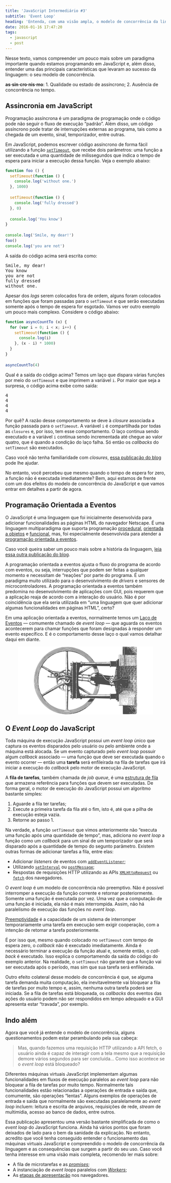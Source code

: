 ```yaml
---
title: 'JavaScript Intermediário #3'
subtitle: 'Event Loop'
heading: 'Entenda, com uma visão ampla, o modelo de concorrência da linguagem JavaScript'
date: 2016-01-16 17:47:20
tags:
  - javascript
  - post
---
```


Nesse texto, vamos compreender um pouco mais sobre um paradigma importante quando estamos programando em JavaScript e, além disso, entender uma das principais características que levaram ao sucesso da linguagem: o seu modelo de concorrência.

<aside>
<p>
<strong>as·sin·cro·nis·mo</strong>: 1. Qualidade ou estado de assíncrono; 2. Ausência de concorrência no tempo.
</p>
</aside>

## Assincronia em JavaScript

Programação assíncrona é um paradigma de programação onde o código pode não seguir o fluxo de execução “padrão”. Além disso, um código assíncrono pode tratar de interrupções externas ao programa, tais como a chegada de um evento, sinal, temporizador, entre outras.

Em JavaScript, podemos escrever código assíncrono de forma fácil utilizando a função [`setTimeout`](https://developer.mozilla.org/en-US/docs/Web/API/WindowOrWorkerGlobalScope/setTimeout), que recebe dois parâmetros: uma função a ser executada e uma quantidade de milissegundos que indica o tempo de espera para iniciar a execução dessa função. Veja o exemplo abaixo:

```js
function foo () {
  setTimeout(function () {
    console.log('without one.')
  }, 1000)

  setTimeout(function () {
    console.log('fully dressed')
  }, 0)

  console.log('You know')
}

console.log('Smile, my dear!')
foo()
console.log('you are not')
```

A saída do código acima será escrita como:

<pre><samp>Smile, my dear!
You know
you are not
fully dressed
without one.</samp></pre>

Apesar dos <i lang="en">logs</i> serem colocados fora de ordem, alguns foram colocados em funções que foram passadas para o `setTimeout` e que serão executadas somente após o tempo de espera for esgotado. Vamos ver outro exemplo um pouco mais complexo. Considere o código abaixo:

```js
function asyncCountTo (x) {
  for (var i = 0; i < x; i++) {
    setTimeout(function () {
      console.log(i)
    }, (x - i) * 1000)
  }
}

asyncCountTo(4)
```

Qual é a saída do código acima? Temos um laço que dispara várias funções por meio do `setTimeout` e que imprimem a variável `i`. Por maior que seja a surpresa, o código acima exibe como saída:

<pre><samp>4
4
4
4</samp></pre>

Por quê? A razão desse comportamento se deve à <i lang="en">closure</i> associada a função passada para o `setTimeout`. A variável `i` é compartilhada por todas as `closures` e, por isso, tem esse comportamento. O laço continua sendo executado e a variável `i` continua sendo incrementada até chegue ao valor quatro, que é quando a condição do laço falha. Só então os <i lang="en">callbacks</i> do `setTimeout` são executados.

<aside>
<p>
Caso você não tenha familiaridade com <i lang="en">closures</i>, <a href="https://maxroecker.github.io/blog/javascript-intermediario-2/">essa publicação do blog</a> pode lhe ajudar.
</p>
</aside>

No entanto, você percebeu que mesmo quando o tempo de espera for zero, a função não é executada imediatamente? Bem, aqui estamos de frente com um dos efeitos do modelo de concorrência do JavaScript e que vamos entrar em detalhes a partir de agora.

## Programação Orientada a Eventos

O JavaScript é uma linguagem que foi inicialmente desenvolvida para adicionar funcionalidades as páginas HTML do navegador Netscape. É uma linguagem multiparadigma que suporta programação [procedural](https://en.wikipedia.org/wiki/Procedural_programming), [orientada a objetos](https://en.wikipedia.org/wiki/Object-oriented_programming) e [funcional](https://en.wikipedia.org/wiki/Functional_programming), mas, foi especialmente desenvolvida para atender a [programação orientada a eventos](https://en.wikipedia.org/wiki/Event-driven_programming).

<aside>
<p>
Caso você queira saber um pouco mais sobre a história da linguagem, <a href="https://maxroecker.github.io/blog/javascript-basico-1/">leia essa outra publicação do blog</a>.
</p>
</aside>

A programação orientada a eventos ajusta o fluxo do programa de acordo com eventos, ou seja, interrupções que podem ser feitas a qualquer momento e necessitam de “reações” por parte do programa. É um paradigma muito utilizado para o desenvolvimento de <i lang="en">drivers</i> e sensores de microcontroladores. A programação orientada a eventos também predomina no desenvolvimento de aplicações com GUI, pois requerem que a aplicação reaja de acordo com a interação do usuário. Não é por coincidência que ela seria utilizada em “uma linguagem que quer adicionar algumas funcionalidades em páginas HTML”, certo?

Em uma aplicação orientada a eventos, normalmente temos um [Laço de Eventos](https://en.wikipedia.org/wiki/Event_loop) — comumente chamado de <i lang="en">event loop</i> — que aguarda os eventos acontecerem para chamar funções que foram designadas à responder um evento específico. E é o comportamento desse laço o qual vamos detalhar daqui em diante.

<figure>
  <img
    src="/images/2016-01-16-javascript-intermediario-3/steam-engine.svg"
    alt="Máquina de ciclos a vapor"
    decoding="async"
    loading="lazy"
  />
</figure>

## O <i lang="en">Event Loop</i> do JavaScript

Toda máquina de execução JavaScript possui um <i lang="en">event loop</i> único que captura os eventos disparados pelo usuário ou pelo ambiente onde a máquina está alocada. Se um evento capturado pelo <i lang="en">event loop</i> possuir algum <i lang="en">callback</i> associado — uma função que deve ser executada quando o evento ocorrer — então uma **tarefa** será enfileirada na fila de tarefas que irá iniciar a execução do <i lang="en">callback</i> pelo motor de execução JavaScript.

A **fila de tarefas**, também chamada de <i lang="en">job queue</i>, é uma [estrutura de fila](https://www.ime.usp.br/~pf/algoritmos/aulas/fila.html) que armazena referência para funções que devem ser executadas. De forma geral, o motor de execução do JavaScript possui um algoritmo bastante simples:

1. Aguarde a fila ter tarefas;
2. Execute a primeira tarefa da fila até o fim, isto é, até que a pilha de execução esteja vazia.
3. Retorne ao passo 1.

Na verdade, a função `setTimeout` que vimos anteriormente não “executa uma função após uma quantidade de tempo”, mas, adiciona no <i lang="en">event loop</i> a função como um <i lang="en">callback</i> para um sinal de um temporizador que será disparado após a quantidade de tempo do segunto parâmetro. Existem outras formas de adicionar tarefas a fila, entre elas:

- Adicionar <i lang="en">listeners</i> de eventos com [`addEventListener`](https://developer.mozilla.org/en-US/docs/Web/API/EventTarget/addEventListener#Parameters);
- Utilizando [`setInterval`](https://developer.mozilla.org/en-US/docs/Web/API/WindowOrWorkerGlobalScope/setInterval) ou [`postMessage`](https://developer.mozilla.org/en-US/docs/Web/API/Window/postMessage);
- Respostas de requisições HTTP utilizando as APIs [`XMLHttpRequest`](https://developer.mozilla.org/en-US/docs/Web/API/XMLHttpRequest/Using_XMLHttpRequest) ou [`fetch`](https://developer.mozilla.org/en-US/docs/Web/API/Fetch_API) dos navegadores.

O <i lang="en">event loop</i> é um modelo de concorrência não preemptivo. Não é possível interromper a execução da função corrente e retornar posteriormente. Somente uma função é executada por vez. Uma vez que a computação de uma função é iniciada, ela não é mais interrompida. Assim, não há paralelismo de execução das funções no <i lang="en">event loop</i>.

<aside>
<p>
  <a href="https://pt.wikipedia.org/wiki/Preemptividade">Preemptividade</a> é a capacidade de um sistema de interromper temporariamente uma tarefa em execução sem exigir cooperação, com a intenção de retomar a tarefa posteriormente.
</p>
</aside>

É por isso que, mesmo quando colocado no `setTimeout` com tempo de espera zero, o <i lang="en">callback</i> não é executado imediatamente. Ainda é necessário terminar a execução da função atual e, somente então, o <i lang="en">callback</i> é executado. Isso explica o comportamendo da saída do código do exemplo anterior. Na realidade, o `setTimeout` não garante que a função vai ser executada após o período, mas sim que sua tarefa será enfileirada.

Outro efeito colateral desse modelo de concorrência é que, se alguma tarefa demanda muita computação, ela inevitavelmente vai bloquear a fila de tarefas por muito tempo e, assim, nenhuma outra tarefa poderá ser iniciada. Se a fila de tarefas está bloqueada, os <i lang="en">callbacks</i> dos eventos das ações do usuário podem não ser respondidos em tempo adequado e a GUI apresenta estar “travada”, por exemplo.

## Indo além

Agora que você já entende o modelo de concorrência, alguns questionamentos podem estar perambulando pela sua cabeça:

<blockquote>
<p>
Mas, quando fazemos uma requisição HTTP utilizando a API fetch, o usuário ainda é capaz de interagir com a tela mesmo que a requisição demore vários segundos para ser concluída… Como isso acontece se o <i lang="en">event loop</i> está bloqueado?
</p>
</blockquote>

Diferentes máquinas virtuais JavaScript implementam algumas funcionalidades em fluxos de execução paralelos ao <i lang="en">event loop</i> para não bloquear a fila de tarefas por muito tempo. Normalmente tais funcionalidades estão relacionadas a operações de entrada e saída que, comumente, são operações “lentas”. Alguns exemplos de operações de entrada e saída que normalmente são executadas paralelamente ao <i lang="en">event loop</i> incluem: leitura e escrita de arquivos, requisições de rede, <i lang="en">stream</i> de multimídia, acesso ao banco de dados, entre outros.

Essa publicação apresentou uma versão bastante simplificada de como o <i lang="en">event loop</i> do JavaScript funciona. Ainda há vários pontos que foram deixados de lado para o bem da sanidade da explicação. No entanto, acredito que você tenha conseguido entender o funcionamento das máquinas virtuais JavaScript e compreendido o modelo de concorrência da linguagem e as consequências que surgem a partir do seu uso. Caso você tenha interesse em uma visão mais completa, recomendo ler mais sobre:

- A fila de microtarefas e as <i lang="en"><a href="https://developer.mozilla.org/en-US/docs/Web/JavaScript/Reference/Global_Objects/Promise">promises</a></i>;
- A instanciação de <i lang="en">event loops</i> paralelos com [<i lang="en">Workers</i>](https://developer.mozilla.org/en-US/docs/Web/API/Web_Workers_API);
- As [etapas de apresentação](https://developer.mozilla.org/en-US/docs/Web/API/window/requestAnimationFrame) nos navegadores.
